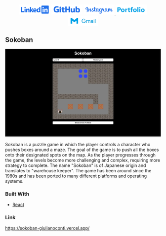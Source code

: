 <p align="center">
  <a href="https://www.linkedin.com/in/giulianoconti/"><img width="100" src="https://raw.githubusercontent.com/giulianoconti/api/main/svgs/linkedin.svg" alt="LinkedIn"></a>
  <a href="https://github.com/giulianoconti"><img width="100" src="https://raw.githubusercontent.com/giulianoconti/api/main/svgs/github.svg" alt="GitHub"></a>
  <a href="https://www.instagram.com/giulianocontii/"><img width="100" src="https://raw.githubusercontent.com/giulianoconti/api/main/svgs/instagram.svg" alt="Instagram">
  <a href="https://giulianoconti.site/"><img width="100" src="https://raw.githubusercontent.com/giulianoconti/api/main/svgs/portfolio.png" alt="Portfolio">
</a>
  <a href="mailto:giuliconti1@gmail.com"><img width="100" src="https://raw.githubusercontent.com/giulianoconti/api/main/svgs/gmail.png" alt="Mail"></a>
</p>

## Sokoban

![Sokoban](https://raw.githubusercontent.com/giulianoconti/api/main/imagesProjects/images_1920x1080/sokoban.webp?raw=true)

Sokoban is a puzzle game in which the player controls a character who pushes boxes around a maze. The goal of the game is to push all the boxes onto their designated spots on the map. As the player progresses through the game, the levels become more challenging and complex, requiring more strategy to complete. The name "Sokoban" is of Japanese origin and translates to "warehouse keeper". The game has been around since the 1980s and has been ported to many different platforms and operating systems.

### Built With

* [React](https://reactjs.org/)

### Link

https://sokoban-giulianoconti.vercel.app/
